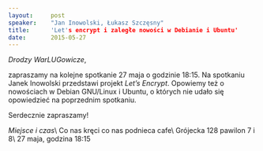 ```yaml
---
layout:     post
speaker:    "Jan Inowolski, Łukasz Szczęsny"
title:      'Let's encrypt i zaległe nowości w Debianie i Ubuntu'
date:       2015-05-27
---
```


_Drodzy WarLUGowicze_,

zapraszamy na kolejne spotkanie 27 maja o godzinie 18:15. Na spotkaniu Janek
Inowolski przedstawi projekt _Let’s Encrypt_. Opowiemy też o nowościach w
Debian GNU/Linux i Ubuntu, o których nie udało się opowiedzieć na poprzednim
spotkaniu.

Serdecznie zapraszamy!

_Miejsce i czas_\\
Co nas kręci co nas podnieca cafe\\
Grójecka 128 pawilon 7 i 8\\
27 maja, godzina 18:15
